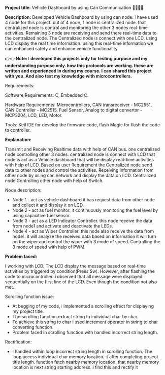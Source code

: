 **Project title:** Vehicle Dashboard by using Can Communication 🚗🚗🚗🚗 


**Description:** Developed Vehicle Dashboard by using can node. I have used 4 node for this project. out of 4 node, 1 node is centralized node. that centralized node is control and monitoring the other 3 nodes real-time activities. Remaining 3 node are receiving and send there real-time data to the centralized node. The Centralized node is connect with one LCD. using LCD display the real time information. using this real-time information we can enhanced safety and enhance vehicle functionality.

👉👉**Note: I developed this projects only for testing purpose and my understanding purpose only. how this protocols are working. these are written and experienced in during my course. I can shared this project with you. And also test my knowledge with microcontrollers.**


Requirements:

Software Requirements: C, Embedded C.

Hardware Requirements: Microcontrollers, CAN transreceiver - MC2551, CAN Controller - MC2515, Fuel Sensor, Analog to digital convertor - MCP3204, LCD, LED, Motor.

Tools: Keil IDE for develop the firmware code, flash Magic for flash the code to controller.


**Explanation:**

Transmit and Receiving Realtime data with help of CAN bus. one centralized node controlling other 3 nodes. centralized node is connect with LCD that node is act as a Vehicle dashboard that will be display real-time activities with help of LCD. Based on user Requirement  the Centralized node send data to other nodes and control the activities. Receiving information from other node by using can network and display the data on LCD. Centralized node Controlling other node with help of Switch.

Node description:
* Node 1 - act as vehicle dashboard it has request data from other node and collect it and display it on LCD.
* Node 2 - act as fuel monitor. it continuously monitoring the fuel level by using capacitive fuel sensor.
* Node 3 - act as a LED Indicator Controller. this node receive the data from node1 and activate and deactivate the LEDs.
* Node 4 - act as Wiper Controller. this node also receive the data from node1. it will analyze the received data based on information it will turn on the wiper and control the wiper with 3 mode of speed. Controlling the 3 mode of speed with help  of PWM.


**Problem faced:**

I working with LCD. The LCD display the message based on real-time activities by triggered by condition(Press Sw). However, after flashing the code to microcontroller. i observed that all message were displayed sequentially on the first line of the LCD. Even though the condition not also met.
	
 Scrolling function issue:
		
  * At begging of my code, i implemented a scrolling effect for displaying my project title.
  * The scrolling function extract string to individual char by char.
  * To achieve this string to char i used increment operator in string to char converting function.
  * Problem faced in scrolling function with handled incorrect string length. 
	
 Rectification:
 
 * I handled within loop incorrect string length in scrolling function. The loop access individual char memory location. it after completing project title length. function fetch nearby memory location. that nearby memory location is next string starting address. i find this and rectify it
